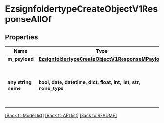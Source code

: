 # EzsignfoldertypeCreateObjectV1ResponseAllOf


## Properties
Name | Type | Description | Notes
------------ | ------------- | ------------- | -------------
**m_payload** | [**EzsignfoldertypeCreateObjectV1ResponseMPayload**](EzsignfoldertypeCreateObjectV1ResponseMPayload.md) |  | 
**any string name** | **bool, date, datetime, dict, float, int, list, str, none_type** | any string name can be used but the value must be the correct type | [optional]

[[Back to Model list]](../README.md#documentation-for-models) [[Back to API list]](../README.md#documentation-for-api-endpoints) [[Back to README]](../README.md)


